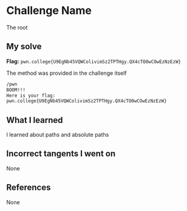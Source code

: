 # Challenge Name
The root

## My solve
**Flag:** `pwn.college{U9EgNb45VQWColivimSz2TPTHgy.QX4cTO0wCOwEzNzEzW}`

The method was provided in the challenge itself
```bash
/pwn
BOOM!!!
Here is your flag:
pwn.college{U9EgNb45VQWColivimSz2TPTHgy.QX4cTO0wCOwEzNzEzW}
```

## What I learned
I learned about paths and absolute paths

## Incorrect tangents I went on
None

## References 
None
